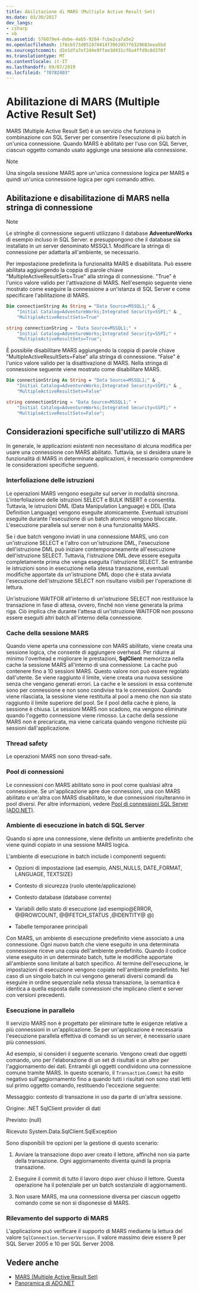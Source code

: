 ```yaml
---
title: Abilitazione di MARS (Multiple Active Result Set)
ms.date: 03/30/2017
dev_langs:
- csharp
- vb
ms.assetid: 576079e4-debe-4ab5-9204-fcbe2ca7a5e2
ms.openlocfilehash: 1f8cb573d051970414f3962057f6329683eea5bd
ms.sourcegitcommit: d2e1dfa7ef2d4e9ffae3d431cf6a4ffd9c8d378f
ms.translationtype: MT
ms.contentlocale: it-IT
ms.lasthandoff: 09/07/2019
ms.locfileid: "70782403"
---
```

# <a name="enabling-multiple-active-result-sets"></a>Abilitazione di MARS (Multiple Active Result Set)
MARS (Multiple Active Result Set) è un servizio che funziona in combinazione con SQL Server per consentire l'esecuzione di più batch in un'unica connessione. Quando MARS è abilitato per l'uso con SQL Server, ciascun oggetto comando usato aggiunge una sessione alla connessione.  
  
> [!NOTE]
> Una singola sessione MARS apre un'unica connessione logica per MARS e quindi un'unica connessione logica per ogni comando attivo.  
  
## <a name="enabling-and-disabling-mars-in-the-connection-string"></a>Abilitazione e disabilitazione di MARS nella stringa di connessione  
  
> [!NOTE]
> Le stringhe di connessione seguenti utilizzano il database **AdventureWorks** di esempio incluso in SQL Server. e presuppongono che il database sia installato in un server denominato MSSQL1. Modificare la stringa di connessione per adattarla all'ambiente, se necessario.  
  
 Per impostazione predefinita la funzionalità MARS è disabilitata. Può essere abilitata aggiungendo la coppia di parole chiave "MultipleActiveResultSets=True" alla stringa di connessione. "True" è l'unico valore valido per l'attivazione di MARS. Nell'esempio seguente viene mostrato come eseguire la connessione a un'istanza di SQL Server e come specificare l'abilitazione di MARS.  
  
```vb  
Dim connectionString As String = "Data Source=MSSQL1;" & _  
    "Initial Catalog=AdventureWorks;Integrated Security=SSPI;" & _  
    "MultipleActiveResultSets=True"  
```  
  
```csharp  
string connectionString = "Data Source=MSSQL1;" +   
    "Initial Catalog=AdventureWorks;Integrated Security=SSPI;" +  
    "MultipleActiveResultSets=True";  
```  
  
 È possibile disabilitare MARS aggiungendo la coppia di parole chiave "MultipleActiveResultSets=False" alla stringa di connessione. "False" è l'unico valore valido per la disattivazione di MARS. Nella stringa di connessione seguente viene mostrato come disabilitare MARS.  
  
```vb  
Dim connectionString As String = "Data Source=MSSQL1;" & _  
    "Initial Catalog=AdventureWorks;Integrated Security=SSPI;" & _  
    "MultipleActiveResultSets=False"  
```  
  
```csharp  
string connectionString = "Data Source=MSSQL1;" +   
    "Initial Catalog=AdventureWorks;Integrated Security=SSPI;" +  
    "MultipleActiveResultSets=False";  
```  
  
## <a name="special-considerations-when-using-mars"></a>Considerazioni specifiche sull'utilizzo di MARS  
 In generale, le applicazioni esistenti non necessitano di alcuna modifica per usare una connessione con MARS abilitato. Tuttavia, se si desidera usare le funzionalità di MARS in determinate applicazioni, è necessario comprendere le considerazioni specifiche seguenti.  
  
### <a name="statement-interleaving"></a>Interfoliazione delle istruzioni  
 Le operazioni MARS vengono eseguite sul server in modalità sincrona. L'interfoliazione delle istruzioni SELECT e BULK INSERT è consentita. Tuttavia, le istruzioni DML (Data Manipulation Language) e DDL (Data Definition Language) vengono eseguite atomicamente. Eventuali istruzioni eseguite durante l'esecuzione di un batch atomico vengono bloccate. L'esecuzione parallela sul server non è una funzionalità MARS.  
  
 Se i due batch vengono inviati in una connessione MARS, uno con un'istruzione SELECT e l'altro con un'istruzione DML, l'esecuzione dell'istruzione DML può iniziare contemporaneamente all'esecuzione dell'istruzione SELECT. Tuttavia, l'istruzione DML deve essere eseguita completamente prima che venga eseguita l'istruzione SELECT. Se entrambe le istruzioni sono in esecuzione nella stessa transazione, eventuali modifiche apportate da un'istruzione DML dopo che è stata avviata l'esecuzione dell'istruzione SELECT non risultano visibili per l'operazione di lettura.  
  
 Un'istruzione WAITFOR all'interno di un'istruzione SELECT non restituisce la transazione in fase di attesa, ovvero, finché non viene generata la prima riga. Ciò implica che durante l'attesa di un'istruzione WAITFOR non possono essere eseguiti altri batch all'interno della connessione.  
  
### <a name="mars-session-cache"></a>Cache della sessione MARS  
 Quando viene aperta una connessione con MARS abilitato, viene creata una sessione logica, che consente di aggiungere overhead. Per ridurre al minimo l'overhead e migliorare le prestazioni, **SqlClient** memorizza nella cache la sessione MARS all'interno di una connessione. La cache può contenere fino a 10 sessioni MARS. Questo valore non può essere regolato dall'utente. Se viene raggiunto il limite, viene creata una nuova sessione senza che vengano generati errori. La cache e le sessioni in essa contenute sono per connessione e non sono condivise tra le connessioni. Quando viene rilasciata, la sessione viene restituita al pool a meno che non sia stato raggiunto il limite superiore del pool. Se il pool della cache è pieno, la sessione è chiusa. Le sessioni MARS non scadono, ma vengono eliminate quando l'oggetto connessione viene rimosso. La cache della sessione MARS non è precaricata, ma viene caricata quando vengono richieste più sessioni dall'applicazione.  
  
### <a name="thread-safety"></a>Thread safety  
 Le operazioni MARS non sono thread-safe.  
  
### <a name="connection-pooling"></a>Pool di connessioni  
 Le connessioni con MARS abilitato sono in pool come qualsiasi altra connessione. Se un'applicazione apre due connessioni, una con MARS abilitato e un'altra con MARS disabilitato, le due connessioni risulteranno in pool diversi. Per altre informazioni, vedere [Pool di connessioni SQL Server (ADO.NET)](../sql-server-connection-pooling.md).  
  
### <a name="sql-server-batch-execution-environment"></a>Ambiente di esecuzione in batch di SQL Server  
 Quando si apre una connessione, viene definito un ambiente predefinito che viene quindi copiato in una sessione MARS logica.  
  
 L'ambiente di esecuzione in batch include i componenti seguenti:  
  
- Opzioni di impostazione (ad esempio, ANSI_NULLS, DATE_FORMAT, LANGUAGE, TEXTSIZE)  
  
- Contesto di sicurezza (ruolo utente/applicazione)  
  
- Contesto database (database corrente)  
  
- Variabili dello stato di esecuzione (ad esempio@ERROR, @@ROWCOUNT, @@FETCH_STATUS ,@IDENTITY@ @)  
  
- Tabelle temporanee principali  
  
 Con MARS, un ambiente di esecuzione predefinito viene associato a una connessione. Ogni nuovo batch che viene eseguito in una determinata connessione riceve una copia dell'ambiente predefinito. Quando il codice viene eseguito in un determinato batch, tutte le modifiche apportate all'ambiente sono limitate al batch specifico. Al termine dell'esecuzione, le impostazioni di esecuzione vengono copiate nell'ambiente predefinito. Nel caso di un singolo batch in cui vengono generati diversi comandi da eseguire in ordine sequenziale nella stessa transazione, la semantica è identica a quella esposta dalle connessioni che implicano client e server con versioni precedenti.  
  
### <a name="parallel-execution"></a>Esecuzione in parallelo  
 Il servizio MARS non è progettato per eliminare tutte le esigenze relative a più connessioni in un'applicazione. Se per un'applicazione è necessaria l'esecuzione parallela effettiva di comandi su un server, è necessario usare più connessioni.  
  
 Ad esempio, si consideri il seguente scenario. Vengono creati due oggetti comando, uno per l'elaborazione di un set di risultati e un altro per l'aggiornamento dei dati. Entrambi gli oggetti condividono una connessione comune tramite MARS. In questo scenario, il `Transaction`.`Commit` ha esito negativo sull'aggiornamento fino a quando tutti i risultati non sono stati letti sul primo oggetto comando, restituendo l'eccezione seguente:  
  
 Messaggio: contesto di transazione in uso da parte di un'altra sessione.  
  
 Origine: .NET SqlClient provider di dati  
  
 Previsto: (null)  
  
 Ricevuto System.Data.SqlClient.SqlException  
  
 Sono disponibili tre opzioni per la gestione di questo scenario:  
  
1. Avviare la transazione dopo aver creato il lettore, affinché non sia parte della transazione. Ogni aggiornamento diventa quindi la propria transazione.  
  
2. Eseguire il commit di tutto il lavoro dopo aver chiuso il lettore. Questa operazione ha il potenziale per un batch sostanziale di aggiornamenti.  
  
3. Non usare MARS, ma una connessione diversa per ciascun oggetto comando come se non si disponesse di MARS.  
  
### <a name="detecting-mars-support"></a>Rilevamento del supporto di MARS  
 L'applicazione può verificare il supporto di MARS mediante la lettura del valore `SqlConnection.ServerVersion`. Il valore massimo deve essere 9 per SQL Server 2005 e 10 per SQL Server 2008.  
  
## <a name="see-also"></a>Vedere anche

- [MARS (Multiple Active Result Set)](multiple-active-result-sets-mars.md)
- [Panoramica di ADO.NET](../ado-net-overview.md)

